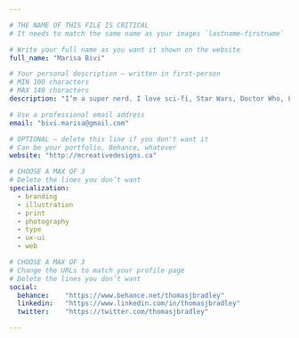 ```yaml
---

# THE NAME OF THIS FILE IS CRITICAL
# It needs to match the same name as your images `lastname-firstname`

# Write your full name as you want it shown on the website
full_name: "Marisa Bivi"

# Your personal description — written in first-person
# MIN 100 characters
# MAX 140 characters
description: "I’m a super nerd. I love sci-fi, Star Wars, Doctor Who, Firefly, Star Trek, Ghostbusters, Godzilla, science, space, and dinosaurs."

# Use a professional email address
email: "bivi.marisa@gmail.com"

# OPTIONAL — delete this line if you don't want it
# Can be your portfolio, Behance, whatever
website: "http://mcreativedesigns.ca"

# CHOOSE A MAX OF 3
# Delete the lines you don’t want
specialization:
  - branding
  - illustration
  - print
  - photography
  - type
  - ux-ui
  - web

# CHOOSE A MAX OF 3
# Change the URLs to match your profile page
# Delete the lines you don’t want
social:
  behance:    "https://www.behance.net/thomasjbradley"
  linkedin:   "https://www.linkedin.com/in/thomasjbradley"
  twitter:    "https://twitter.com/thomasjbradley"

---
```

